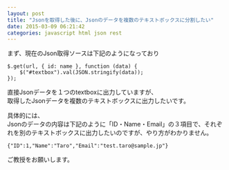 ```yaml
---
layout: post
title: "Jsonを取得した後に、Jsonのデータを複数のテキストボックスに分割したい"
date: 2015-03-09 06:21:42
categories: javascript html json rest
---
```

<p>まず、現在のJson取得ソースは下記のようになっており</p>

<pre><code>$.get(url, { id: name }, function (data) {
    $("#textbox").val(JSON.stringify(data));
});
</code></pre>

<p>直接Jsonデータを１つのtextboxに出力していますが、<br>
取得したJsonデータを複数のテキストボックスに出力したいです。</p>

<p>具体的には、<br>
Jsonのデータの内容は下記のように「ID・Name・Email」の３項目で、それぞれを別のテキストボックスに出力したいのですが、やり方がわかりません。</p>

<pre><code>{"ID":1,"Name":"Taro","Email":"test.taro@sample.jp"}
</code></pre>

<p>ご教授をお願いします。</p>
